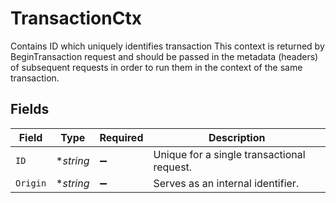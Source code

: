 # TransactionCtx

Contains ID which uniquely identifies transaction This context is returned by BeginTransaction request and should be passed in the metadata (headers) of subsequent requests in order to run them in the context of the same transaction.


## Fields

| Field                                      | Type                                       | Required                                   | Description                                |
| ------------------------------------------ | ------------------------------------------ | ------------------------------------------ | ------------------------------------------ |
| `ID`                                       | **string*                                  | :heavy_minus_sign:                         | Unique for a single transactional request. |
| `Origin`                                   | **string*                                  | :heavy_minus_sign:                         | Serves as an internal identifier.          |